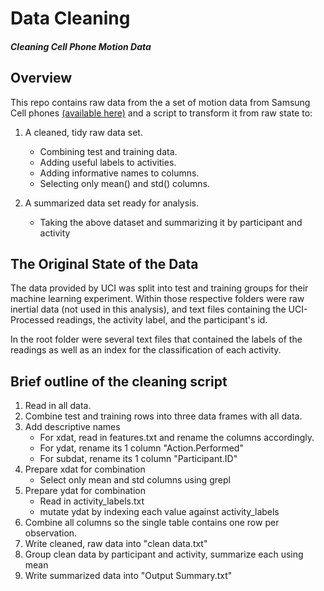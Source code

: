 # Data Cleaning
##### Cleaning Cell Phone Motion Data

## Overview

This repo contains raw data from the a set of motion data from Samsung Cell phones [(available here)](http://archive.ics.uci.edu/ml/datasets/Human+Activity+Recognition+Using+Smartphones) and a script to transform it from raw state to:


1. A cleaned, tidy raw data set.
	+ Combining test and training data.
	+ Adding useful labels to activities.
	+ Adding informative names to columns.
	+ Selecting only mean() and std() columns.

2. A summarized data set ready for analysis.
	+ Taking the above dataset and summarizing it by participant and activity

## The Original State of the Data

The data provided by UCI was split into test and training groups for their machine learning experiment. Within those respective folders were raw inertial data (not used in this analysis), and text files containing the UCI-Processed readings, the activity label, and the participant's id.

In the root folder were several text files that contained the labels of the readings as well as an index for the classification of each activity.

## Brief outline of the cleaning script

1. Read in all data.
2. Combine test and training rows into three data frames with all data.
3. Add descriptive names
	+ For xdat, read in features.txt and rename the columns accordingly.
	+ For ydat, rename its 1 column "Action.Performed"
	+ For subdat, rename its 1 column "Participant.ID"
4. Prepare xdat for combination
	+ Select only mean and std columns using grepl
5. Prepare ydat for combination
	+ Read in activity_labels.txt
	+ mutate ydat by indexing each value against activity_labels
6. Combine all columns so the single table contains one row per observation.
7. Write cleaned, raw data into "clean data.txt"
8. Group clean data by participant and activity, summarize each using mean
9. Write summarized data into "Output Summary.txt"

